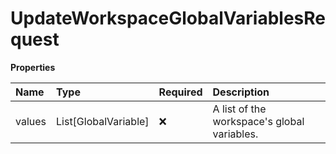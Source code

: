 # UpdateWorkspaceGlobalVariablesRequest

**Properties**

| Name   | Type                 | Required | Description                                 |
| :----- | :------------------- | :------- | :------------------------------------------ |
| values | List[GlobalVariable] | ❌       | A list of the workspace's global variables. |

<!-- This file was generated by liblab | https://liblab.com/ -->
